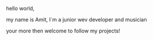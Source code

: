 hello world,

my name is Amit, 
I`m a junior wev developer and musician

your more then welcome to follow my projects!